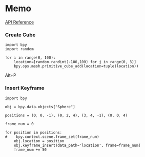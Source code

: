 # Memo

[API Reference](https://docs.blender.org/api/master/)

### Create Cube

```
import bpy
import random

for i in range(0, 100):
	location=[random.randint(-100,100) for j in range(0, 3)]
	bpy.ops.mesh.primitive_cube_add(location=tuple(location))
```

Alt+P

### Insert Keyframe
```
import bpy

obj = bpy.data.objects["Sphere"]

positions = (0, 0, -1), (0, 2, 4), (3, 4, -1), (0, 0, 4)

frame_num = 0

for position in positions:
#    bpy.context.scene.frame_set(frame_num)
    obj.location = position
    obj.keyframe_insert(data_path='location', frame=frame_num)
    frame_num += 50
```


